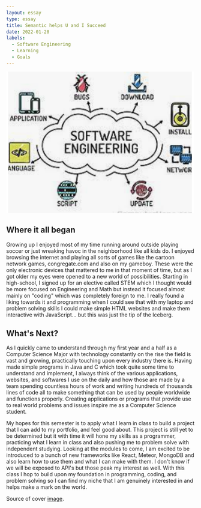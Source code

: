 ```yaml
---
layout: essay
type: essay
title: Semantic helps U and I Succeed
date: 2022-01-20
labels:
  - Software Engineering
  - Learning
  - Goals
---
```


<img class="ui medium right floated rounded image" src="/images/software.png">

<h2> Where it all began </h2>

Growing up I enjoyed most of my time running around outside playing soccer or just wreaking havoc in the neighborhood like all kids do. I enjoyed browsing the internet and  playing all sorts of games like the cartoon network games, congregate.com and also on my gameboy. These were the only electronic devices that mattered to me in that moment of time, but as I got older my eyes were opened to a new world of possibilities. Starting in high-school, I signed up for an elective called STEM which I thought would be more focused on Engineering and Math but instead it focused almost mainly on "coding" which was completely foreign to me. I really found a liking towards it and programming when I could see that with my laptop and problem solving skills I could make simple HTML websites and make them interactive with JavaScript... but this was just the tip of the Iceberg.

<h2> What's Next? </h2>

As I quickly came to understand through my first year and a half as a Computer Science Major with technology constantly on the rise the field is vast and growing, practically touching upon every industry there is. Having made simple programs in Java and C which took quite some time to understand and implement, I always think of the various applications, websites, and softwares I use on the daily and how those are made by a team spending countless hours of work and writing hundreds of thousands lines of code all to make something that can be used by people worldwide and functions properly. Creating applications or programs that provide use to real world problems and issues inspire me as a Computer Science student.

My hopes for this semester is to apply what I learn in class to build a project that I can add to my portfolio, and feel good about. This project is still yet to be determined but it with time it will hone my skills as a programmer, practicing what I learn in class and also pushing me to problem solve with independent studying. Looking at the modules to come, I am excited to be introduced to a bunch of new frameworks like React, Meteor, MongoDB and also learn how to use them and what I can make with them. I don't know if we will be exposed to API's but those peak my interest as well. With this class I hop to build upon my foundation in programming, coding, and problem solving so I can find my niche that I am genuinely interested in and helps make a mark on the world.

Source of cover [image]("https://www.google.com/search?q=software+engineering&sxsrf=APq-WBvHd0ToCIQSYd4ua73fCQWBRIxY3w:1643341742734&source=lnms&tbm=isch&sa=X&ved=2ahUKEwisv8eGxdP1AhU3KEQIHdl8BtsQ_AUoAnoECAEQBA&biw=1309&bih=595&dpr=2.2#imgrc=fZSs6hz--TI1sM").
